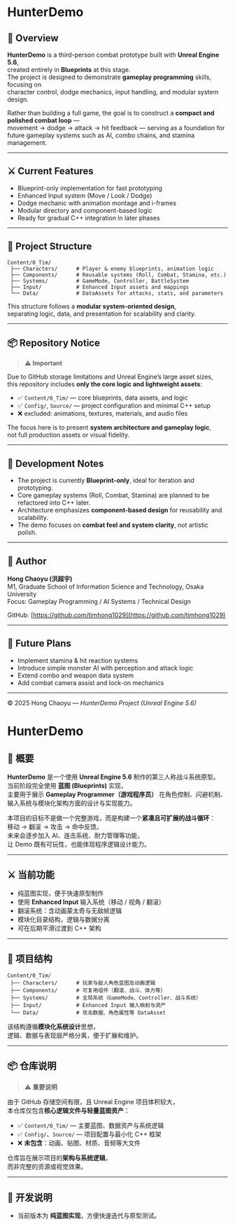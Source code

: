 # HunterDemo

## 🧩 Overview

**HunterDemo** is a third-person combat prototype built with **Unreal Engine 5.6**,  
created entirely in **Blueprints** at this stage.  
The project is designed to demonstrate **gameplay programming** skills, focusing on  
character control, dodge mechanics, input handling, and modular system design.

Rather than building a full game, the goal is to construct a **compact and polished combat loop** —  
movement → dodge → attack → hit feedback — serving as a foundation for future gameplay systems such as AI, combo chains, and stamina management.

---

## ⚔️ Current Features

- Blueprint-only implementation for fast prototyping  
- Enhanced Input system (Move / Look / Dodge)  
- Dodge mechanic with animation montage and i-frames  
- Modular directory and component-based logic  
- Ready for gradual C++ integration in later phases  

---

## 📁 Project Structure

```
Content/0_Tim/
 ├── Characters/      # Player & enemy blueprints, animation logic
 ├── Components/      # Reusable systems (Roll, Combat, Stamina, etc.)
 ├── Systems/         # GameMode, Controller, BattleSystem
 ├── Input/           # Enhanced Input assets and mappings
 └── Data/            # DataAssets for attacks, stats, and parameters
```

This structure follows a **modular system-oriented design**,  
separating logic, data, and presentation for scalability and clarity.

---

## 📦 Repository Notice

> ⚠️ **Important**

Due to GitHub storage limitations and Unreal Engine’s large asset sizes,  
this repository includes **only the core logic and lightweight assets**:

- ✅ `Content/0_Tim/` — core blueprints, data assets, and logic  
- ✅ `Config/`, `Source/` — project configuration and minimal C++ setup  
- ❌ excluded: animations, textures, materials, and audio files  

The focus here is to present **system architecture and gameplay logic**,  
not full production assets or visual fidelity.

---


## 🧠 Development Notes

- The project is currently **Blueprint-only**, ideal for iteration and prototyping.  
- Core gameplay systems (Roll, Combat, Stamina) are planned to be refactored into C++ later.  
- Architecture emphasizes **component-based design** for reusability and scalability.  
- The demo focuses on **combat feel and system clarity**, not artistic polish.

---

## 👤 Author

**Hong Chaoyu (洪超宇)**  
M1, Graduate School of Information Science and Technology, Osaka University  
Focus: Gameplay Programming / AI Systems / Technical Design  

GitHub: [https://github.com/timhong1029](https://github.com/timhong1029)

---

## 🧩 Future Plans

- Implement stamina & hit reaction systems  
- Introduce simple monster AI with perception and attack logic  
- Extend combo and weapon data system  
- Add combat camera assist and lock-on mechanics  

---

© 2025 Hong Chaoyu — *HunterDemo Project (Unreal Engine 5.6)*

# HunterDemo

## 🧩 概要

**HunterDemo** 是一个使用 **Unreal Engine 5.6** 制作的第三人称战斗系统原型。  
当前阶段完全使用 **蓝图 (Blueprints)** 实现，  
主要用于展示 **Gameplay Programmer（游戏程序员）** 在角色控制、闪避机制、输入系统与模块化架构方面的设计与实现能力。

本项目的目标不是做一个完整游戏，而是构建一个**紧凑且可扩展的战斗循环**：  
移动 → 翻滚 → 攻击 → 命中反馈。  
未来会逐步加入 AI、连击系统、耐力管理等功能，  
让 Demo 既有可玩性，也能体现程序逻辑设计能力。

---

## ⚔️ 当前功能

- 纯蓝图实现，便于快速原型制作  
- 使用 **Enhanced Input** 输入系统（移动 / 视角 / 翻滚）  
- 翻滚系统：含动画蒙太奇与无敌帧逻辑  
- 模块化目录结构，逻辑与数据分离  
- 可在后期平滑过渡到 C++ 架构  

---

## 📁 项目结构

```
Content/0_Tim/
 ├── Characters/      # 玩家与敌人角色蓝图及动画逻辑
 ├── Components/      # 可复用组件（翻滚、战斗、体力等）
 ├── Systems/         # 全局系统（GameMode、Controller、战斗系统）
 ├── Input/           # Enhanced Input 输入映射与资产
 └── Data/            # 攻击数据、角色属性等 DataAsset
```

该结构遵循**模块化系统设计**思想，  
逻辑、数据与表现层严格分离，便于扩展和维护。

---

## 📦 仓库说明

> ⚠️ **重要说明**

由于 GitHub 存储空间有限，且 Unreal Engine 项目体积较大，  
本仓库仅包含**核心逻辑文件与轻量蓝图资产**：

- ✅ `Content/0_Tim/` — 主要蓝图、数据资产与系统逻辑  
- ✅ `Config/`、`Source/` — 项目配置与最小化 C++ 框架  
- ❌ **未包含**：动画、贴图、材质、音频等大文件  

仓库旨在展示项目的**架构与系统逻辑**，  
而非完整的资源或视觉效果。

---

## 🧠 开发说明

- 当前版本为 **纯蓝图实现**，方便快速迭代与原型测试。

